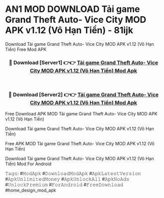 # AN1 MOD DOWNLOAD Tải game Grand Theft Auto- Vice City MOD APK v1.12 (Vô Hạn Tiền) - 81ijk
Download Tải game Grand Theft Auto- Vice City MOD APK v1.12 (Vô Hạn Tiền) Free Mod APK

<div align="center">
<h3>🔴 Download [Server1] 👉👉 <a href="https://apk-comot.site?title=Tải_game_Grand_Theft_Auto-_Vice_City_MOD_APK_v1.12_(Vô_Hạn_Tiền)">Tải game Grand Theft Auto- Vice City MOD APK v1.12 (Vô Hạn Tiền) Mod Apk</a></h3><br>

<h3>🔴 Download [Server2] 👉👉 <a href="https://apk-comot.site?title=Tải_game_Grand_Theft_Auto-_Vice_City_MOD_APK_v1.12_(Vô_Hạn_Tiền)">Tải game Grand Theft Auto- Vice City MOD APK v1.12 (Vô Hạn Tiền) Mod Apk</a></h3>
</div>


Free Download APK MOD Tải game Grand Theft Auto- Vice City MOD APK v1.12 (Vô Hạn Tiền)

Download Tải game Grand Theft Auto- Vice City MOD APK v1.12 (Vô Hạn Tiền) 

Free APK MOD Tải game Grand Theft Auto- Vice City MOD APK v1.12 (Vô Hạn Tiền) 

Download Tải game Grand Theft Auto- Vice City MOD APK v1.12 (Vô Hạn Tiền) Mod For Android

𝚃𝚊𝚐𝚜: #𝙼𝚘𝚍𝙰𝚙𝚔 #𝙳𝚘𝚠𝚗𝚕𝚘𝚊𝚍𝙼𝚘𝚍𝙰𝚙𝚔 #𝙰𝚙𝚔𝙻𝚊𝚝𝚎𝚜𝚝𝚅𝚎𝚛𝚜𝚒𝚘𝚗 #𝙰𝚙𝚔𝚄𝚗𝚕𝚒𝚖𝚒𝚝𝚎𝚍𝙼𝚘𝚗𝚎𝚢 #𝙰𝚙𝚔𝚄𝚗𝚕𝚘𝚌𝚔𝙰𝚕𝚕 #𝙰𝚙𝚔𝙽𝚘𝙰𝚍𝚜 #𝚄𝚗𝚕𝚘𝚌𝚔𝙿𝚛𝚎𝚖𝚒𝚞𝚖 #𝙵𝚘𝚛𝙰𝚗𝚍𝚛𝚘𝚒𝚍 #𝙵𝚛𝚎𝚎𝙳𝚘𝚠𝚗𝚕𝚘𝚊𝚍 #home_design_mod_apk
